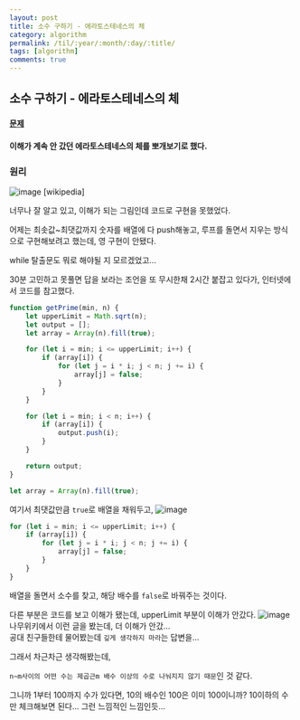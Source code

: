 ```yaml
---
layout: post
title: 소수 구하기 - 에라토스테네스의 체
category: algorithm
permalink: /til/:year/:month/:day/:title/
tags: [algorithm]
comments: true
---
```



## **소수 구하기 - 에라토스테네스의 체**

#### [문제](https://www.acmicpc.net/problem/1929)

#### 이해가 계속 안 갔던 에라토스테네스의 체를 뽀개보기로 했다.

### 원리

![image](https://upload.wikimedia.org/wikipedia/commons/b/b9/Sieve_of_Eratosthenes_animation.gif) [wikipedia]

너무나 잘 알고 있고, 이해가 되는 그림인데 코드로 구현을 못했었다. 

어제는 최솟값~최댓값까지 숫자를 배열에 다 push해놓고, 루프를 돌면서 지우는 방식으로 구현해보려고 했는데, 영 구현이 안됐다. 

while 탈출문도 뭐로 해야될 지 모르겠었고...

30분 고민하고 못풀면 답을 보라는 조언을 또 무시한채 2시간 붙잡고 있다가, 인터넷에서 코드를 참고했다.

```javascript
function getPrime(min, n) {
    let upperLimit = Math.sqrt(n);
    let output = [];
    let array = Array(n).fill(true);

    for (let i = min; i <= upperLimit; i++) {
        if (array[i]) {
            for (let j = i * i; j < n; j += i) {
                array[j] = false;
            }
        }
    }

    for (let i = min; i < n; i++) {
        if (array[i]) {
            output.push(i);
        }
    }

    return output;
}
```

```js
let array = Array(n).fill(true);
```
여기서 최댓값만큼 `true`로 배열을 채워두고,
![image](https://user-images.githubusercontent.com/40848630/58300697-98d93080-7e1e-11e9-99f0-14cd4b8cbba8.png)

```js
for (let i = min; i <= upperLimit; i++) {
    if (array[i]) {
        for (let j = i * i; j < n; j += i) {
            array[j] = false;
        }
    }
}
```

배열을 돌면서 소수를 찾고, 해당 배수를 `false`로 바꿔주는 것이다.

다른 부분은 코드를 보고 이해가 됐는데, upperLimit 부분이 이해가 안갔다.
![image](https://user-images.githubusercontent.com/40848630/58300964-a347fa00-7e1f-11e9-8632-e7ac4754617b.png)
나무위키에서 이런 글을 봤는데, 더 이해가 안갔...  
공대 친구들한테 물어봤는데 `깊게 생각하지 마라`는 답변을...


그래서 차근차근 생각해봤는데,

`n~m사이의 어떤 수는 제곱근m 배수 이상의 수로 나눠지지 않기 때문`인 것 같다.

그니까 1부터 100까지 수가 있다면, 10의 배수인 100은 이미 100이니까? 10이하의 수만 체크해보면 된다... 그런 느낌적인 느낌인듯...